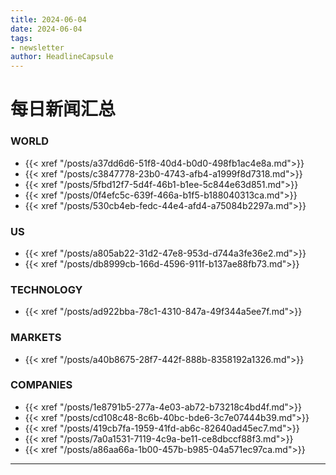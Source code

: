 ```yaml
---
title: 2024-06-04
date: 2024-06-04
tags: 
- newsletter
author: HeadlineCapsule
---
```


# 每日新闻汇总

### WORLD

- {{< xref "/posts/a37dd6d6-51f8-40d4-b0d0-498fb1ac4e8a.md">}}
- {{< xref "/posts/c3847778-23b0-4743-afb4-a1999f8d7318.md">}}
- {{< xref "/posts/5fbd12f7-5d4f-46b1-b1ee-5c844e63d851.md">}}
- {{< xref "/posts/0f4efc5c-639f-466a-b1f5-b188040313ca.md">}}
- {{< xref "/posts/530cb4eb-fedc-44e4-afd4-a75084b2297a.md">}}

### US

- {{< xref "/posts/a805ab22-31d2-47e8-953d-d744a3fe36e2.md">}}
- {{< xref "/posts/db8999cb-166d-4596-911f-b137ae88fb73.md">}}

### TECHNOLOGY

- {{< xref "/posts/ad922bba-78c1-4310-847a-49f344a5ee7f.md">}}

### MARKETS

- {{< xref "/posts/a40b8675-28f7-442f-888b-8358192a1326.md">}}

### COMPANIES

- {{< xref "/posts/1e8791b5-277a-4e03-ab72-b73218c4bd4f.md">}}
- {{< xref "/posts/cd108c48-8c6b-40bc-bde6-3c7e07444b39.md">}}
- {{< xref "/posts/419cb7fa-1959-41fd-ab6c-82640ad45ec7.md">}}
- {{< xref "/posts/7a0a1531-7119-4c9a-be11-ce8dbccf88f3.md">}}
- {{< xref "/posts/a86aa66a-1b00-457b-b985-04a571ec97ca.md">}}

---

